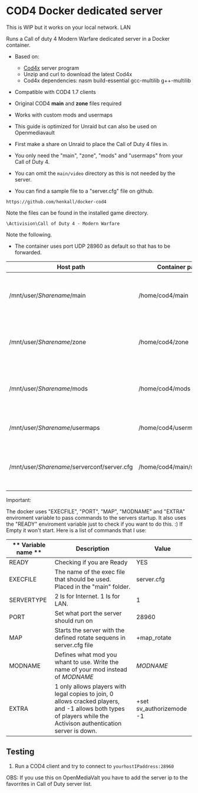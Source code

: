 # COD4 Docker dedicated server

This is WIP but it works on your local network.  LAN

Runs a Call of duty 4 Modern Warfare dedicated server in a Docker container.

- Based on:
    - [Cod4x](https://cod4x.me/) server program
    - Unzip and curl to download the latest Cod4x
    - Cod4x dependencies: nasm build-essential gcc-multilib g++-multilib
- Compatible with COD4 1.7 clients
- Original COD4 **main** and **zone** files required
- Works with custom mods and usermaps

- This guide is optimized for Unraid but can also be used on Openmediavault

- First make a share on Unraid to place the Call of Duty 4 files in.

- You only need the "main", "zone", "mods" and "usermaps" from your Call of Duty 4.
- You can omit the `main/video` directory as this is not needed by the server.
- You can find a sample file to a "server.cfg" file on github.
~~~
https://github.com/henkall/docker-cod4
~~~

Note the files can be found in the installed game directory. 
~~~
\Activision\Call of Duty 4 - Modern Warfare
~~~

Note the following.
- The container uses port UDP 28960 as default so that has to be forwarded.

| **Host path** | **Container path** | Note |
| --- | --- | --- |
| /mnt/user/$Sharename$/main | /home/cod4/main | I copied the contents of this from my CoD4:MW |
| /mnt/user/$Sharename$/zone | /home/cod4/zone | I copied the contents of this from my CoD4:MW |
| /mnt/user/$Sharename$/mods | /home/cod4/mods | I keep any mods I want to install on the server in here |
| /mnt/user/$Sharename$/usermaps | /home/cod4/usermaps | I keep my custom maps in here |
| /mnt/user/$Sharename$/serverconf/server.cfg | /home/cod4/main/server.cfg | This is where to point to your server.cfg file |

Important:

The docker uses "EXECFILE", "PORT", "MAP", "MODNAME" and "EXTRA" enviroment variable to pass commands to the servers startup.
It also uses the "READY" enviroment variable just to check if you want to do this. :) If Empty it won't start.
Here is a list of commands that I use:

| ** Variable name ** | **Description** | **Value** |
|---|---|---|
| READY | Checking if you are Ready | YES |
| EXECFILE | The name of the exec file that should be used. Placed in the "main" folder. | server.cfg |
| SERVERTYPE | 2 Is for Internet. 1 Is for LAN. |  1 |
| PORT | Set what port the server should run on | 28960 |
| MAP | Starts the server with the defined rotate sequens in server.cfg file | +map_rotate |
| MODNAME | Defines what mod you whant to use. Write the name of your mod instead of $MODNAME$ | $MODNAME$ |
| EXTRA | 1 only allows players with legal copies to join, 0 allows cracked players, and -1 allows both types of players while the Activison authentication server is down. | +set sv_authorizemode -1 |

## Testing

1. Run a COD4 client and try to connect to `yourhostIPaddress:28960`

OBS: If you use this on OpenMediaValt you have to add the server ip to the favorrites in Call of Duty server list.
